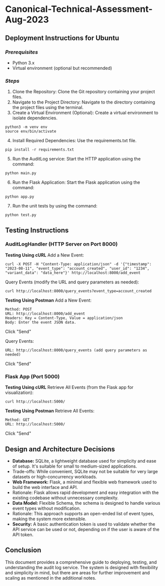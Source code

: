 # Canonical-Technical-Assessment-Aug-2023
 
## Deployment Instructions for Ubuntu

### _Prerequisites_
- Python 3.x
- Virtual environment (optional but recommended)

### _Steps_
1. Clone the Repository: Clone the Git repository containing your project files.
2. Navigate to the Project Directory: Navigate to the directory containing the project files using the terminal.
3. Create a Virtual Environment (Optional): Create a virtual environment to isolate dependencies.
```
python3 -m venv env
source env/bin/activate
```
4. Install Required Dependencies: Use the requirements.txt file.
```
pip install -r requirements.txt
```
5. Run the AuditLog service: Start the HTTP application using the command:
```
python main.py
```
6. Run the Flask Application: Start the Flask application using the command:
```
python app.py
```
7. Run the unit tests by using the command:
```
python test.py
```
## Testing Instructions

### AuditLogHandler (HTTP Server on Port 8000)
**Testing Using cURL**
Add a New Event:
```
curl -X POST -H "Content-Type: application/json" -d '{"timestamp": "2023-08-11", "event_type": "account_created", "user_id": "1234", "variant_data": "data_here"}' http://localhost:8000/add_event
```
Query Events (modify the URL and query parameters as needed):
```
curl http://localhost:8000/query_events?event_type=account_created
```

**Testing Using Postman**
Add a New Event:
```
Method: POST
URL: http://localhost:8000/add_event
Headers: Key = Content-Type, Value = application/json
Body: Enter the event JSON data.
```
Click "Send"

Query Events:
```Method: GET
URL: http://localhost:8000/query_events (add query parameters as needed)
```
Click "Send"

### Flask App (Port 5000)
**Testing Using cURL**
Retrieve All Events (from the Flask app for visualization):
```
curl http://localhost:5000/
```

**Testing Using Postman**
Retrieve All Events:
```
Method: GET
URL: http://localhost:5000/
```
Click "Send"

## Design and Architecture Decisions
- **Database:** SQLite, a lightweight database used for simplicity and ease of setup. It's suitable for small to medium-sized applications.
- Trade-offs: While convenient, SQLite may not be suitable for very large datasets or high-concurrency workloads.
- **Web Framework:** Flask, a minimal and flexible web framework used to build the web interface and API.
- Rationale: Flask allows rapid development and easy integration with the existing codebase without unnecessary complexity.
- **Data Model:** Flexible Schema, the schema is designed to handle various event types without modification.
- Rationale: This approach supports an open-ended list of event types, making the system more extensible.
- **Security:** A basic authentication token is used to validate whether the API service can be used or not, depending on if the user is aware of the API token.

## Conclusion
This document provides a comprehensive guide to deploying, testing, and understanding the audit log service. The system is designed with flexibility and simplicity in mind, but there are areas for further improvement and scaling as mentioned in the additional notes.
